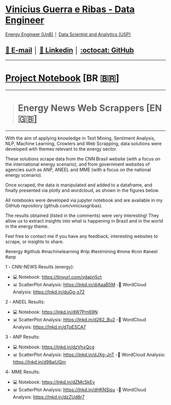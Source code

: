 
# [Vinicius Guerra e Ribas -  Data Engineer](https://www.linkedin.com/in/vinicius-guerra-e-ribas/)
[Energy Engineer (UnB)](https://www.unb.br/) │ [Data Scientist and Analytics (USP)](https://www5.usp.br/)


## [📧 E-mail](mailto:viniciusgribas@gmail.com?Subject=%5BWebScrapping%5D%20-%20Contact) │ [:dart: Linkedin](https://www.linkedin.com/in/vinicius-guerra-e-ribas/) │ [:octocat: GitHub](https://github.com/viniciusgribas) 

---

# [Project Notebook](https://github.com/viniciusgribas/EnergyNewsScrapping) [BR 🇧🇷] 

---
># Energy News Web Scrappers [EN 🇬🇧] 

---

With the aim of applying knowledge in Text Mining, Sentiment Analysis, NLP, Machine Learning, Crowlers and Web Scrapping, data solutions were developed with themes relevant to the energy sector.

These solutions scrape data from the CNN Brasil website (with a focus on the international energy scenario); and from government websites of agencies such as ANP, ANEEL and MME (with a focus on the national energy scenario).

Once scraped, the data is manipulated and added to a dataframe, and finally presented via plotly and wordcloud, as shown in the figures below.

All notebooks were developed via jupyter notebook and are available in my GitHub repository (github.com/viniciusgribas).

The results obtained (listed in the comments) were very interesting! They allow us to extract insights into what is happening in Brazil and in the world in the energy theme.

Feel free to contact me if you have any feedback, interesting websites to scrape, or insights to share.

#energy #github #machinelearning #nlp #textmining #mme #cnn #aneel #anp

1️ - CNN-NEWS Results (energy):
- 💻 Notebook: https://tinyurl.com/ydapn5ct
- 📊 ScatterPlot Analysis: https://lnkd.in/djAaaB5M
-📰 WordCloud Analysis: https://lnkd.in/duGg-s72

2️ - ANEEL Results:
- 💻 Notebook: https://lnkd.in/dW7Pm69N
- 📊 ScatterPlot Analysis: https://lnkd.in/d262_Bu2
-📰 WordCloud Analysis: https://lnkd.in/dTpESCA7

3️ - ANP Results:
- 💻 Notebook: https://lnkd.in/dzVhxQcg
- 📊 ScatterPlot Analysis: https://lnkd.in/dJXg-JnT
-📰 WordCloud Analysis: https://lnkd.in/d98aiUQm

4️- MME Results:
- 💻 Notebook: https://lnkd.in/dZMcSkEv
- 📊 ScatterPlot Analysis: https://lnkd.in/dHKNSjsu
-📰 WordCloud Analysis: https://lnkd.in/dzZUd8r7

